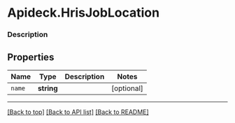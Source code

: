 # Apideck.HrisJobLocation

### Description

## Properties
Name | Type | Description | Notes
------------ | ------------- | ------------- | -------------
`name` | **string** |  | [optional] 





---

[[Back to top]](#) [[Back to API list]](../../../../README.md#documentation-for-api-endpoints) [[Back to README]](../../../../README.md)


